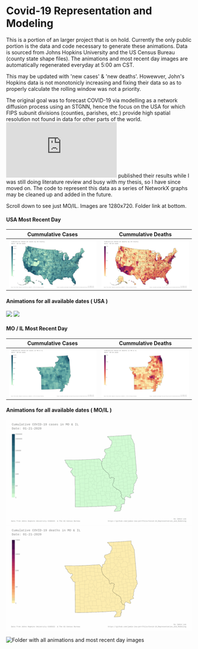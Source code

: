 # Covid-19 Representation and Modeling
This is a portion of an larger project that is on hold.  Currently the only public portion is the data and code necessary to generate these animations.  Data is sourced from Johns Hopkins University and the US Census Bureau (county state shape files).  The animations and most recent day images are automatically regenerated everyday at 5:00 am CST.

This may be updated with 'new cases' & 'new deaths'.  Howewver, John's Hopkins data is not monotonicly increasing and fixing their data so as to properly calculate the rolling window was not a priority.

The original goal was to forecast COVID-19 via modelling as a network diffusion process using an STGNN, hence the focus on the USA for which FIPS subunit divisions (counties, parishes, etc.) provide high spatial resolution not found in data for other parts of the world. ![Google Research](https://arxiv.org/pdf/2007.03113.pdf) published their results while I was still doing literature review and busy with my thesis, so I have since moved on.  The code to represent this data as a series of NetworkX graphs may be cleaned up and added in the future.

Scroll down to see just MO/IL.  Images are 1280x720.  Folder link at bottom.

#### USA Most Recent Day
Cummulative Cases          | Cummulative Deaths
:-------------------------:|:-------------------------:
| <img align="left" src=images/jh-log_cum_cases-USA_most_recent_day.png> | <img align="right" src=images/jh-log_cum_deaths-USA_most_recent_day.png> |

#### Animations for all available dates ( USA )
<img src=images/jh-log_cum_cases-USA_anim.gif>
<img src=images/jh-log_cum_deaths-USA_anim.gif>

#### MO / IL Most Recent Day
Cummulative Cases          | Cummulative Deaths
:-------------------------:|:-------------------------:
| <img align="left" src=images/jh-log_cum_cases-MO_IL_most_recent_day.png> | <img align="right" src=images/jh-log_cum_deaths-MO_IL_most_recent_day.png> |

#### Animations for all available dates ( MO/IL )
<img src=images/jh-log_cum_cases-MO_IL_anim.gif>
<img src=images/jh-log_cum_deaths-MO_IL_anim.gif>

![Folder with all animations and most recent day images](https://github.com/jamie-lea-portfolio/Covid-19_Representation_and_Modeling/tree/master/images)
